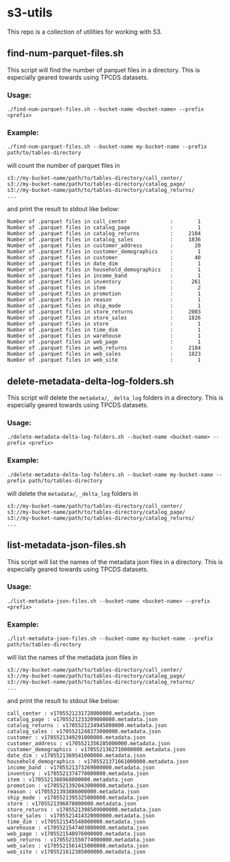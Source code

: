 # s3-utils

This repo is a collection of utilities for working with S3.

## find-num-parquet-files.sh 
This script will find the number of parquet files in a directory. This is especially geared towards using TPCDS datasets.

### Usage:
```shell
./find-num-parquet-files.sh --bucket-name <bucket-name> --prefix <prefix>
```

### Example:
```shell
./find-num-parquet-files.sh --bucket-name my-bucket-name --prefix path/to/tables-directory
```

will count the number of parquet files in

```shell
s3://my-bucket-name/path/to/tables-directory/call_center/
s3://my-bucket-name/path/to/tables-directory/catalog_page/
s3://my-bucket-name/path/to/tables-directory/catalog_returns/
...
```

and print the result to stdout like below:
```
Number of .parquet files in call_center              :        1
Number of .parquet files in catalog_page             :        1
Number of .parquet files in catalog_returns          :     2104
Number of .parquet files in catalog_sales            :     1836
Number of .parquet files in customer_address         :       20
Number of .parquet files in customer_demographics    :        1
Number of .parquet files in customer                 :       40
Number of .parquet files in date_dim                 :        1
Number of .parquet files in household_demographics   :        1
Number of .parquet files in income_band              :        1
Number of .parquet files in inventory                :      261
Number of .parquet files in item                     :        2
Number of .parquet files in promotion                :        1
Number of .parquet files in reason                   :        1
Number of .parquet files in ship_mode                :        1
Number of .parquet files in store_returns            :     2003
Number of .parquet files in store_sales              :     1826
Number of .parquet files in store                    :        1
Number of .parquet files in time_dim                 :        1
Number of .parquet files in warehouse                :        1
Number of .parquet files in web_page                 :        1
Number of .parquet files in web_returns              :     2184
Number of .parquet files in web_sales                :     1823
Number of .parquet files in web_site                 :        1
```

## delete-metadata-delta-log-folders.sh
This script will delete the `metadata/`, `_delta_log` folders in a directory. This is especially geared towards using TPCDS datasets.

### Usage:
```shell
./delete-metadata-delta-log-folders.sh --bucket-name <bucket-name> --prefix <prefix>
```

### Example:
```shell
./delete-metadata-delta-log-folders.sh --bucket-name my-bucket-name --prefix path/to/tables-directory
```

will delete the `metadata/`, `_delta_log` folders in

```shell
s3://my-bucket-name/path/to/tables-directory/call_center/
s3://my-bucket-name/path/to/tables-directory/catalog_page/
s3://my-bucket-name/path/to/tables-directory/catalog_returns/
...
```

## list-metadata-json-files.sh
This script will list the names of the metadata json files in a directory. This is especially geared towards using TPCDS datasets.

### Usage:
```shell
./list-metadata-json-files.sh --bucket-name <bucket-name> --prefix <prefix>
```

### Example:
```shell
./list-metadata-json-files.sh --bucket-name my-bucket-name --prefix path/to/tables-directory
```

will list the names of the metadata json files in

```shell
s3://my-bucket-name/path/to/tables-directory/call_center/
s3://my-bucket-name/path/to/tables-directory/catalog_page/
s3://my-bucket-name/path/to/tables-directory/catalog_returns/
...
```

and print the result to stdout like below:
```
call_center : v1705521231728000000.metadata.json
catalog_page : v1705521233209000000.metadata.json
catalog_returns : v1705521234945000000.metadata.json
catalog_sales : v1705521248373000000.metadata.json
customer : v1705521349291000000.metadata.json
customer_address : v1705521356285000000.metadata.json
customer_demographics : v1705521362710000000.metadata.json
date_dim : v1705521369541000000.metadata.json
household_demographics : v1705521371661000000.metadata.json
income_band : v1705521373269000000.metadata.json
inventory : v1705521374770000000.metadata.json
item : v1705521386968000000.metadata.json
promotion : v1705521392043000000.metadata.json
reason : v1705521393886000000.metadata.json
ship_mode : v1705521395325000000.metadata.json
store : v1705521396878000000.metadata.json
store_returns : v1705521398509000000.metadata.json
store_sales : v1705521414320000000.metadata.json
time_dim : v1705521545548000000.metadata.json
warehouse : v1705521547403000000.metadata.json
web_page : v1705521548976000000.metadata.json
web_returns : v1705521550774000000.metadata.json
web_sales : v1705521561415000000.metadata.json
web_site : v1705521612385000000.metadata.json
```

